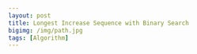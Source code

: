 ```yaml
---
layout: post
title: Longest Increase Sequence with Binary Search
bigimg: /img/path.jpg
tags: [Algorithm]
---
```


